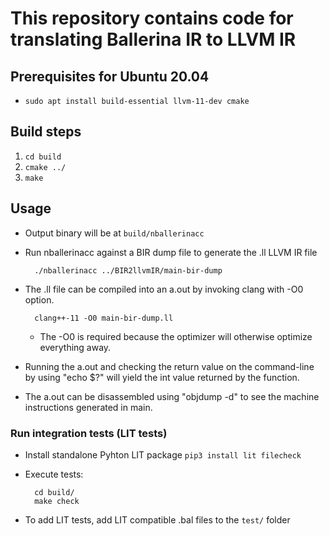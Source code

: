 # This repository contains code for translating Ballerina IR to LLVM IR

## Prerequisites for Ubuntu 20.04
* `sudo apt install build-essential llvm-11-dev cmake`

## Build steps
1.  `cd build`
2. `cmake ../`
3. `make`

## Usage
* Output binary will be at `build/nballerinacc`
* Run nballerinacc against a BIR dump file to generate the .ll LLVM IR file
 
        ./nballerinacc ../BIR2llvmIR/main-bir-dump
* The .ll file can be compiled into an a.out by invoking clang with -O0 option.
 
        clang++-11 -O0 main-bir-dump.ll
  * The -O0 is required because the optimizer will otherwise optimize everything away. 
* Running the a.out and checking the return value on the command-line by using "echo $?" will yield the int value returned by the function. 
* The a.out can be disassembled using "objdump -d" to see the machine instructions generated in main.

### Run integration tests (LIT tests)
* Install standalone Pyhton LIT package `pip3 install lit filecheck`
* Execute tests:

        cd build/
        make check
* To add LIT tests, add LIT compatible .bal files to the `test/` folder
